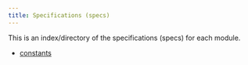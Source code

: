 ```yaml
---
title: Specifications (specs)
---
```


This is an index/directory of the specifications (specs) for each module.

- [constants](codata_constants.html)

